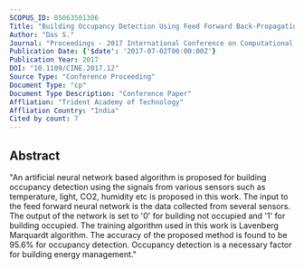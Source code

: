 ```yaml
---
SCOPUS_ID: 85063501306
Title: "Building Occupancy Detection Using Feed Forward Back-Propagation Neural Networks"
Author: "Das S."
Journal: "Proceedings - 2017 International Conference on Computational Intelligence and Networks, CINE 2017"
Publication Date: {'$date': '2017-07-02T00:00:00Z'}
Publication Year: 2017
DOI: "10.1109/CINE.2017.12"
Source Type: "Conference Proceeding"
Document Type: "cp"
Document Type Description: "Conference Paper"
Affliation: "Trident Academy of Technology"
Affliation Country: "India"
Cited by count: 7
---
```


## Abstract
"An artificial neural network based algorithm is proposed for building occupancy detection using the signals from various sensors such as temperature, light, CO2, humidity etc is proposed in this work. The input to the feed forward neural network is the data collected from several sensors. The output of the network is set to '0' for building not occupied and '1' for building occupied. The training algorithm used in this work is Lavenberg Marquardt algorithm. The accuracy of the proposed method is found to be 95.6% for occupancy detection. Occupancy detection is a necessary factor for building energy management."
